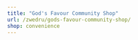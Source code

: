 ```yaml
---
title: "God's Favour Community Shop"
url: /zwedru/gods-favour-community-shop/
shop: convenience
---
```


